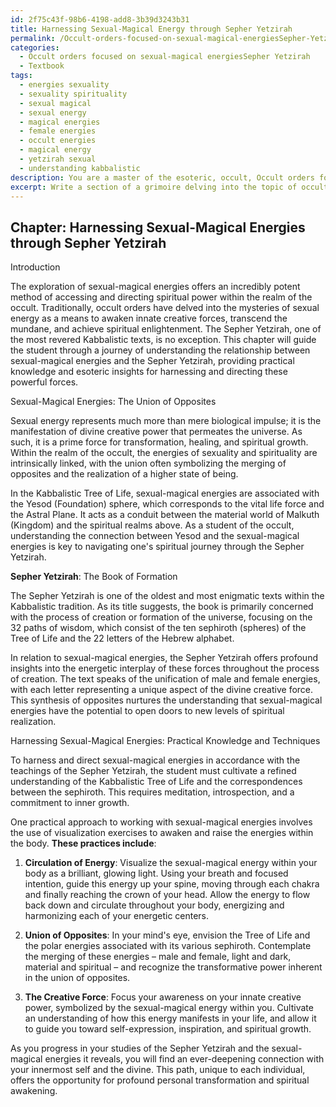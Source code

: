 ```yaml
---
id: 2f75c43f-98b6-4198-add8-3b39d3243b31
title: Harnessing Sexual-Magical Energy through Sepher Yetzirah
permalink: /Occult-orders-focused-on-sexual-magical-energiesSepher-Yetzirah/Harnessing-Sexual-Magical-Energy-through-Sepher-Yetzirah/
categories:
  - Occult orders focused on sexual-magical energiesSepher Yetzirah
  - Textbook
tags:
  - energies sexuality
  - sexuality spirituality
  - sexual magical
  - sexual energy
  - magical energies
  - female energies
  - occult energies
  - magical energy
  - yetzirah sexual
  - understanding kabbalistic
description: You are a master of the esoteric, occult, Occult orders focused on sexual-magical energiesSepher Yetzirah and education, you have written many textbooks on the subject in ways that provide students with rich and deep understanding of the subject. You are being asked to write textbook-like sections on a topic and you do it with full context, explainability, and reliability in accuracy to the true facts of the topic at hand, in a textbook style that a student would easily be able to learn from, in a rich, engaging, and contextual way. Always include relevant context (such as formulas and history), related concepts, and in a way that someone can gain deep insights from.
excerpt: Write a section of a grimoire delving into the topic of occult orders focused on sexual-magical energies, particularly concentrating on the Sepher Yetzirah. Provide rich details, practical knowledge, and esoteric insights that a student could study to gain a deep understanding of this specific aspect within the realm of the occult.
---
```

## Chapter: Harnessing Sexual-Magical Energies through Sepher Yetzirah

Introduction

The exploration of sexual-magical energies offers an incredibly potent method of accessing and directing spiritual power within the realm of the occult. Traditionally, occult orders have delved into the mysteries of sexual energy as a means to awaken innate creative forces, transcend the mundane, and achieve spiritual enlightenment. The Sepher Yetzirah, one of the most revered Kabbalistic texts, is no exception. This chapter will guide the student through a journey of understanding the relationship between sexual-magical energies and the Sepher Yetzirah, providing practical knowledge and esoteric insights for harnessing and directing these powerful forces.

Sexual-Magical Energies: The Union of Opposites

Sexual energy represents much more than mere biological impulse; it is the manifestation of divine creative power that permeates the universe. As such, it is a prime force for transformation, healing, and spiritual growth. Within the realm of the occult, the energies of sexuality and spirituality are intrinsically linked, with the union often symbolizing the merging of opposites and the realization of a higher state of being.

In the Kabbalistic Tree of Life, sexual-magical energies are associated with the Yesod (Foundation) sphere, which corresponds to the vital life force and the Astral Plane. It acts as a conduit between the material world of Malkuth (Kingdom) and the spiritual realms above. As a student of the occult, understanding the connection between Yesod and the sexual-magical energies is key to navigating one's spiritual journey through the Sepher Yetzirah.

**Sepher Yetzirah**: The Book of Formation

The Sepher Yetzirah is one of the oldest and most enigmatic texts within the Kabbalistic tradition. As its title suggests, the book is primarily concerned with the process of creation or formation of the universe, focusing on the 32 paths of wisdom, which consist of the ten sephiroth (spheres) of the Tree of Life and the 22 letters of the Hebrew alphabet.

In relation to sexual-magical energies, the Sepher Yetzirah offers profound insights into the energetic interplay of these forces throughout the process of creation. The text speaks of the unification of male and female energies, with each letter representing a unique aspect of the divine creative force. This synthesis of opposites nurtures the understanding that sexual-magical energies have the potential to open doors to new levels of spiritual realization.

Harnessing Sexual-Magical Energies: Practical Knowledge and Techniques

To harness and direct sexual-magical energies in accordance with the teachings of the Sepher Yetzirah, the student must cultivate a refined understanding of the Kabbalistic Tree of Life and the correspondences between the sephiroth. This requires meditation, introspection, and a commitment to inner growth.

One practical approach to working with sexual-magical energies involves the use of visualization exercises to awaken and raise the energies within the body. **These practices include**:

1. **Circulation of Energy**: Visualize the sexual-magical energy within your body as a brilliant, glowing light. Using your breath and focused intention, guide this energy up your spine, moving through each chakra and finally reaching the crown of your head. Allow the energy to flow back down and circulate throughout your body, energizing and harmonizing each of your energetic centers.

2. **Union of Opposites**: In your mind's eye, envision the Tree of Life and the polar energies associated with its various sephiroth. Contemplate the merging of these energies – male and female, light and dark, material and spiritual – and recognize the transformative power inherent in the union of opposites.

3. **The Creative Force**: Focus your awareness on your innate creative power, symbolized by the sexual-magical energy within you. Cultivate an understanding of how this energy manifests in your life, and allow it to guide you toward self-expression, inspiration, and spiritual growth.

As you progress in your studies of the Sepher Yetzirah and the sexual-magical energies it reveals, you will find an ever-deepening connection with your innermost self and the divine. This path, unique to each individual, offers the opportunity for profound personal transformation and spiritual awakening.

